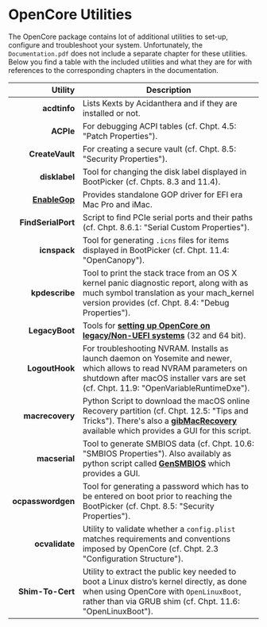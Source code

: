 # OpenCore Utilities
The OpenCore package contains lot of additional utilities to set-up, configure and troubleshoot your system. Unfortunately, the `Documentation.pdf` does not include a separate chapter for these utilities. Below you find a table with the included utilities and what they are for with references to the corresponding chapters in the documentation.

Utility | Description
-------:|------------
**acdtinfo** | Lists Kexts by Acidanthera and if they are installed or not.
**ACPIe** | For debugging ACPI tables (cf. Chpt. 4.5: "Patch Properties").
**CreateVault** | For creating a secure vault (cf. Chpt. 8.5: "Security Properties").
**disklabel** | Tool for changing the disk label displayed in BootPicker (cf. Chpts. 8.3 and 11.4).
[**EnableGop**](https://github.com/acidanthera/OpenCorePkg/tree/master/Staging/EnableGop)| Provides standalone GOP driver for EFI era Mac Pro and iMac.
**FindSerialPort** | Script to find PCIe serial ports and their paths (cf. Chpt. 8.6.1: "Serial Custom Properties").
**icnspack** |Tool for generating `.icns` files for items displayed in BootPicker (cf. Chpt. 11.4: "OpenCanopy").
**kpdescribe** | Tool to print the stack trace from an OS X kernel panic diagnostic report, along with as much symbol translation as your mach_kernel version provides (cf. Chpt. 8.4: "Debug Properties").
**LegacyBoot** | Tools for [**setting up OpenCore on legacy/Non-UEFI systems**](https://github.com/dortania/OpenCore-Install-Guide/blob/master/installer-guide/mac-install.md#legacy-setup) (32 and 64 bit).
**LogoutHook** | For troubleshooting NVRAM. Installs as launch daemon on Yosemite and newer, which allows to read NVRAM parameters on shutdown after macOS installer vars are set (cf. Chpt. 11.9: "OpenVariableRuntimeDxe").
**macrecovery** | Python Script to download the macOS online Recovery partition (cf. Chpt. 12.5: "Tips and Tricks"). There's also a [**gibMacRecovery**](https://github.com/corpnewt/gibMacRecovery) available which provides a GUI for this script.
**macserial** | Tool to generate SMBIOS data (cf. Chpt. 10.6: "SMBIOS Properties"). Also availably as python script called [**GenSMBIOS**](https://github.com/corpnewt/GenSMBIOS) which provides a GUI.
**ocpasswordgen** | Tool for generating a password which has to be entered on boot prior to reaching the BootPicker (cf. Chpt. 8.5: "Security Properties").
**ocvalidate** | Utility to validate whether a `config.plist` matches requirements and conventions imposed by OpenCore (cf. Chpt. 2.3 "Configuration Structure").
**Shim-To-Cert** | Utility to extract the public key needed to boot a Linux distro’s kernel directly, as done when using OpenCore with `OpenLinuxBoot`, rather than via GRUB shim (cf. Chpt. 11.6: "OpenLinuxBoot").
